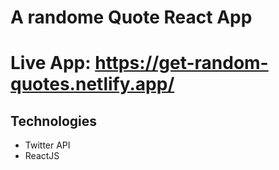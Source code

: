 # A randome Quote React App

# Live App: https://get-random-quotes.netlify.app/

## Technologies
- Twitter API
- ReactJS
